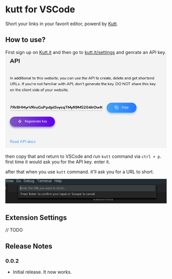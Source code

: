 # kutt for VSCode

Short your links in your favorit editor, powerd by [Kutt](https://github.com/thedevs-network/kutt).

## How to use?

First sign up on [Kutt.it](https://kutt.it) and then go to [kutt.it/settings](https://kutt.it/settings) and genrate an API key.
![API in kutt.it](guid1.png)

then copy that and return to VSCode and run `kutt` command via `ctrl + p`. first time it would ask you for the API key. enter it.

after that when you use `kutt` command. it'll ask you for a URL to short.

![How to short URL](guid2.png)

## Extension Settings
// TODO

## Release Notes

### 0.0.2
- Initial release. It now works.
